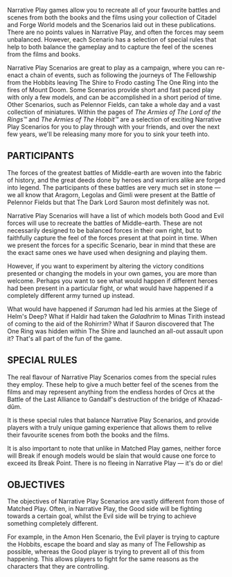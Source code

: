 Narrative Play games allow you to recreate all of your favourite battles and scenes from both the books and the films using your collection of Citadel and Forge World models and the Scenarios laid out in these publications. There are no points values in Narrative Play, and often the forces may seem unbalanced. However, each Scenario has a selection of special rules that help to both balance the gameplay and to capture the feel of the scenes from the films and books.

Narrative Play Scenarios are great to play as a campaign, where you can re-enact a chain of events, such as following the journeys of The Fellowship from the Hobbits leaving The Shire to Frodo casting The One Ring into the fires of Mount Doom. Some Scenarios provide short and fast paced play with only a few models, and can be accomplished in a short period of time. Other Scenarios, such as Pelennor Fields, can take a whole day and a vast collection of miniatures. Within the pages of *The Armies of The Lord of the Rings™* and *The Armies of The Hobbit™* are a selection of exciting Narrative Play Scenarios for you to play through with your friends, and over the next few years, we'll be releasing many more for you to sink your teeth into.

## PARTICIPANTS

The forces of the greatest battles of Middle-earth are woven into the fabric of history, and the great deeds done by heroes and warriors alike are forged into legend. The participants of these battles are very much set in stone — we all know that Aragorn, Legolas and Gimli were present at the Battle of Pelennor Fields but that The Dark Lord Sauron most definitely was not.

Narrative Play Scenarios will have a list of which models both Good and Evil forces will use to recreate the battles of Middle-earth. These are not necessarily designed to be balanced forces in their own right, but to faithfully capture the feel of the forces present at that point in time. When we present the forces for a specific Scenario, bear in mind that these are the exact same ones we have used when designing and playing them.

However, if you want to experiment by altering the victory conditions presented or changing the models in your own games, you are more than welcome. Perhaps you want to see what would happen if different heroes had been present in a particular fight, or what would have happened if a completely different army turned up instead.

What would have happened if *Saruman* had led his armies at the Siege of Helm's Deep? What if Haldir had taken the *Galadhrim* to Minas Tirith instead of coming to the aid of the Rohirrim? What if Sauron discovered that The One Ring was hidden within The Shire and launched an all-out assault upon it? That's all part of the fun of the game.

## SPECIAL RULES

The real flavour of Narrative Play Scenarios comes from the special rules they employ. These help to give a much better feel of the scenes from the films and may represent anything from the endless hordes of Orcs at the Battle of the Last Alliance to Gandalf's destruction of the bridge of Khazad-dûm.

It is these special rules that balance Narrative Play Scenarios, and provide players with a truly unique gaming experience that allows them to relive their favourite scenes from both the books and the films.

It is also important to note that unlike in Matched Play games, neither force will Break if enough models would be slain that would cause one force to exceed its Break Point. There is no fleeing in Narrative Play — it's do or die!

## OBJECTIVES

The objectives of Narrative Play Scenarios are vastly different from those of Matched Play. Often, in Narrative Play, the Good side will be fighting towards a certain goal, whilst the Evil side will be trying to achieve something completely different.

For example, in the Amon Hen Scenario, the Evil player is trying to capture the Hobbits, escape the board and slay as many of The Fellowship as possible, whereas the Good player is trying to prevent all of this from happening. This allows players to fight for the same reasons as the characters that they are controlling.
